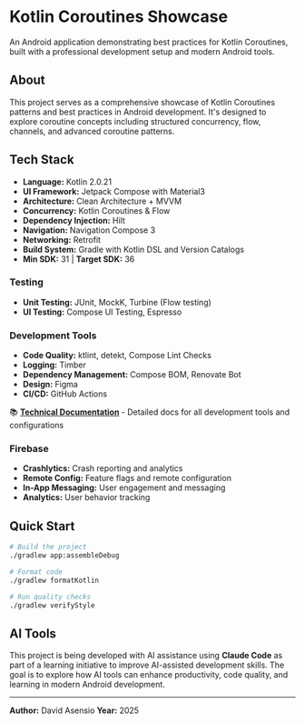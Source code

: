 # Kotlin Coroutines Showcase

An Android application demonstrating best practices for Kotlin Coroutines, built with a professional development setup and modern Android tools.

## About

This project serves as a comprehensive showcase of Kotlin Coroutines patterns and best practices in Android development. It's designed to explore coroutine concepts including structured concurrency, flow, channels, and advanced coroutine patterns.

## Tech Stack

- **Language:** Kotlin 2.0.21
- **UI Framework:** Jetpack Compose with Material3
- **Architecture:** Clean Architecture + MVVM
- **Concurrency:** Kotlin Coroutines & Flow
- **Dependency Injection:** Hilt
- **Navigation:** Navigation Compose 3
- **Networking:** Retrofit
- **Build System:** Gradle with Kotlin DSL and Version Catalogs
- **Min SDK:** 31 | **Target SDK:** 36

### Testing
- **Unit Testing:** JUnit, MockK, Turbine (Flow testing)
- **UI Testing:** Compose UI Testing, Espresso

### Development Tools
- **Code Quality:** ktlint, detekt, Compose Lint Checks
- **Logging:** Timber
- **Dependency Management:** Compose BOM, Renovate Bot
- **Design:** Figma
- **CI/CD:** GitHub Actions

📚 **[Technical Documentation](./docs/)** - Detailed docs for all development tools and configurations

### Firebase
- **Crashlytics:** Crash reporting and analytics
- **Remote Config:** Feature flags and remote configuration
- **In-App Messaging:** User engagement and messaging
- **Analytics:** User behavior tracking

## Quick Start

```bash
# Build the project
./gradlew app:assembleDebug

# Format code
./gradlew formatKotlin

# Run quality checks
./gradlew verifyStyle
```

## AI Tools

This project is being developed with AI assistance using **Claude Code** as part of a learning initiative to improve AI-assisted development skills. The goal is to explore how AI tools can enhance productivity, code quality, and learning in modern Android development.

---

**Author:** David Asensio
**Year:** 2025
